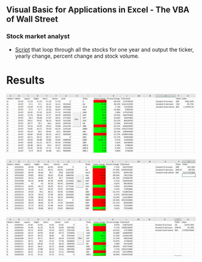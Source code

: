 ## Visual Basic for Applications in Excel - The VBA of Wall Street

### Stock market analyst

* [Script](analyst_module.bas) that loop through all the stocks for one year and output the ticker, yearly change, percent change and stock volume.

# Results

![2014](screenshots/2014.JPG)

![2015](screenshots/2015.JPG)

![2016](screenshots/2016.JPG)